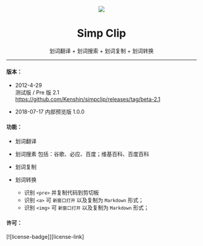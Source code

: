 <p align="center"><img src="http://ksria.qiniudn.com/logo@simpclip.png" /></p>
<h1 align="center">Simp Clip</h1>
<p align="center">划词翻译 + 划词搜索 + 划词复制 + 划词转换</p>

***

#### 版本：

- 2012-4-29  
  测试版 / Pre 版 2.1 <https://github.com/Kenshin/simpclip/releases/tag/beta-2.1>

- 2018-07-17
  内部预览版 1.0.0

#### 功能：

- 划词翻译

- 划词搜素
  包括：谷歌、必应、百度；维基百科、百度百科

- 划词复制

- 划词转换
  * 识别 `<pre>` 并复制代码到剪切板
  * 识别 `<a>` 可 `新窗口打开` 以及复制为 `Markdown` 形式；
  * 识别 `<img>` 可 `新窗口打开` 以及复制为 `Markdown` 形式；

#### 许可：
[![license-badge]][license-link]